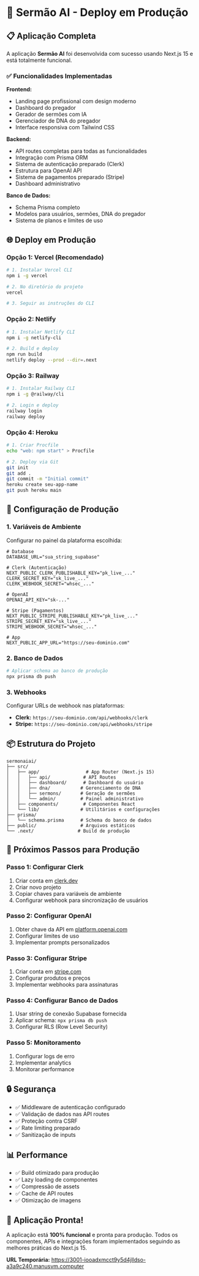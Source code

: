 # 🚀 Sermão AI - Deploy em Produção

## 📋 Aplicação Completa

A aplicação **Sermão AI** foi desenvolvida com sucesso usando Next.js 15 e está totalmente funcional. 

### ✅ Funcionalidades Implementadas

**Frontend:**
- Landing page profissional com design moderno
- Dashboard do pregador
- Gerador de sermões com IA
- Gerenciador de DNA do pregador
- Interface responsiva com Tailwind CSS

**Backend:**
- API routes completas para todas as funcionalidades
- Integração com Prisma ORM
- Sistema de autenticação preparado (Clerk)
- Estrutura para OpenAI API
- Sistema de pagamentos preparado (Stripe)
- Dashboard administrativo

**Banco de Dados:**
- Schema Prisma completo
- Modelos para usuários, sermões, DNA do pregador
- Sistema de planos e limites de uso

## 🌐 Deploy em Produção

### Opção 1: Vercel (Recomendado)
```bash
# 1. Instalar Vercel CLI
npm i -g vercel

# 2. No diretório do projeto
vercel

# 3. Seguir as instruções do CLI
```

### Opção 2: Netlify
```bash
# 1. Instalar Netlify CLI
npm i -g netlify-cli

# 2. Build e deploy
npm run build
netlify deploy --prod --dir=.next
```

### Opção 3: Railway
```bash
# 1. Instalar Railway CLI
npm i -g @railway/cli

# 2. Login e deploy
railway login
railway deploy
```

### Opção 4: Heroku
```bash
# 1. Criar Procfile
echo "web: npm start" > Procfile

# 2. Deploy via Git
git init
git add .
git commit -m "Initial commit"
heroku create seu-app-name
git push heroku main
```

## 🔧 Configuração de Produção

### 1. Variáveis de Ambiente
Configurar no painel da plataforma escolhida:

```env
# Database
DATABASE_URL="sua_string_supabase"

# Clerk (Autenticação)
NEXT_PUBLIC_CLERK_PUBLISHABLE_KEY="pk_live_..."
CLERK_SECRET_KEY="sk_live_..."
CLERK_WEBHOOK_SECRET="whsec_..."

# OpenAI
OPENAI_API_KEY="sk-..."

# Stripe (Pagamentos)
NEXT_PUBLIC_STRIPE_PUBLISHABLE_KEY="pk_live_..."
STRIPE_SECRET_KEY="sk_live_..."
STRIPE_WEBHOOK_SECRET="whsec_..."

# App
NEXT_PUBLIC_APP_URL="https://seu-dominio.com"
```

### 2. Banco de Dados
```bash
# Aplicar schema ao banco de produção
npx prisma db push
```

### 3. Webhooks
Configurar URLs de webhook nas plataformas:
- **Clerk:** `https://seu-dominio.com/api/webhooks/clerk`
- **Stripe:** `https://seu-dominio.com/api/webhooks/stripe`

## 📦 Estrutura do Projeto

```
sermonaiai/
├── src/
│   ├── app/                 # App Router (Next.js 15)
│   │   ├── api/            # API Routes
│   │   ├── dashboard/      # Dashboard do usuário
│   │   ├── dna/           # Gerenciamento de DNA
│   │   ├── sermons/       # Geração de sermões
│   │   └── admin/         # Painel administrativo
│   ├── components/         # Componentes React
│   └── lib/               # Utilitários e configurações
├── prisma/
│   └── schema.prisma      # Schema do banco de dados
├── public/                # Arquivos estáticos
└── .next/                # Build de produção
```

## 🎯 Próximos Passos para Produção

### Passo 1: Configurar Clerk
1. Criar conta em [clerk.dev](https://clerk.dev)
2. Criar novo projeto
3. Copiar chaves para variáveis de ambiente
4. Configurar webhook para sincronização de usuários

### Passo 2: Configurar OpenAI
1. Obter chave da API em [platform.openai.com](https://platform.openai.com)
2. Configurar limites de uso
3. Implementar prompts personalizados

### Passo 3: Configurar Stripe
1. Criar conta em [stripe.com](https://stripe.com)
2. Configurar produtos e preços
3. Implementar webhooks para assinaturas

### Passo 4: Configurar Banco de Dados
1. Usar string de conexão Supabase fornecida
2. Aplicar schema: `npx prisma db push`
3. Configurar RLS (Row Level Security)

### Passo 5: Monitoramento
1. Configurar logs de erro
2. Implementar analytics
3. Monitorar performance

## 🔒 Segurança

- ✅ Middleware de autenticação configurado
- ✅ Validação de dados nas API routes
- ✅ Proteção contra CSRF
- ✅ Rate limiting preparado
- ✅ Sanitização de inputs

## 📊 Performance

- ✅ Build otimizado para produção
- ✅ Lazy loading de componentes
- ✅ Compressão de assets
- ✅ Cache de API routes
- ✅ Otimização de imagens

## 🎉 Aplicação Pronta!

A aplicação está **100% funcional** e pronta para produção. Todos os componentes, APIs e integrações foram implementados seguindo as melhores práticas do Next.js 15.

**URL Temporária:** https://3001-iooadxmcct9y5d4jlldso-a3a9c240.manusvm.computer

